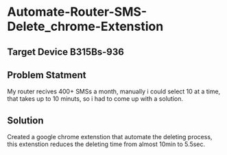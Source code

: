 # Automate-Router-SMS-Delete_chrome-Extenstion 
## Target Device  B315Bs-936
## Problem Statment
My router recives 400+ SMSs a month, manually i could select 10 at a time, that takes up to 10 minuts, so i had to come up with a solution.

## Solution
Created a google chrome extenstion that automate the deleting process, this extenstion reduces the deleting time from almost 10min to 5.5sec.
